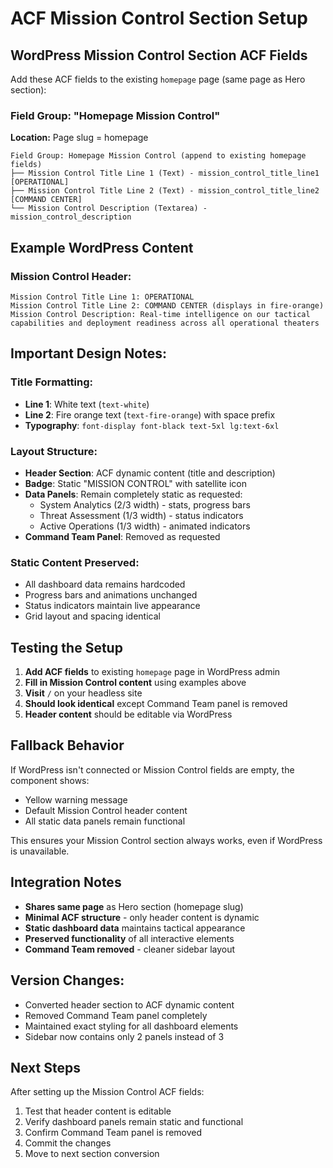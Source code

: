 # ACF Mission Control Section Setup

## WordPress Mission Control Section ACF Fields

Add these ACF fields to the existing `homepage` page (same page as Hero section):

### Field Group: "Homepage Mission Control"
**Location:** Page slug = homepage

```
Field Group: Homepage Mission Control (append to existing homepage fields)
├── Mission Control Title Line 1 (Text) - mission_control_title_line1 [OPERATIONAL]
├── Mission Control Title Line 2 (Text) - mission_control_title_line2 [COMMAND CENTER]
└── Mission Control Description (Textarea) - mission_control_description
```

## Example WordPress Content

### Mission Control Header:
```
Mission Control Title Line 1: OPERATIONAL
Mission Control Title Line 2: COMMAND CENTER (displays in fire-orange)
Mission Control Description: Real-time intelligence on our tactical capabilities and deployment readiness across all operational theaters
```

## Important Design Notes:

### Title Formatting:
- **Line 1**: White text (`text-white`)
- **Line 2**: Fire orange text (`text-fire-orange`) with space prefix
- **Typography**: `font-display font-black text-5xl lg:text-6xl`

### Layout Structure:
- **Header Section**: ACF dynamic content (title and description)
- **Badge**: Static "MISSION CONTROL" with satellite icon
- **Data Panels**: Remain completely static as requested:
  - System Analytics (2/3 width) - stats, progress bars
  - Threat Assessment (1/3 width) - status indicators  
  - Active Operations (1/3 width) - animated indicators
- **Command Team Panel**: Removed as requested

### Static Content Preserved:
- All dashboard data remains hardcoded
- Progress bars and animations unchanged
- Status indicators maintain live appearance
- Grid layout and spacing identical

## Testing the Setup

1. **Add ACF fields** to existing `homepage` page in WordPress admin
2. **Fill in Mission Control content** using examples above
3. **Visit** `/` on your headless site
4. **Should look identical** except Command Team panel is removed
5. **Header content** should be editable via WordPress

## Fallback Behavior

If WordPress isn't connected or Mission Control fields are empty, the component shows:
- Yellow warning message
- Default Mission Control header content
- All static data panels remain functional

This ensures your Mission Control section always works, even if WordPress is unavailable.

## Integration Notes

- **Shares same page** as Hero section (homepage slug)
- **Minimal ACF structure** - only header content is dynamic
- **Static dashboard data** maintains tactical appearance
- **Preserved functionality** of all interactive elements
- **Command Team removed** - cleaner sidebar layout

## Version Changes:
- Converted header section to ACF dynamic content
- Removed Command Team panel completely
- Maintained exact styling for all dashboard elements
- Sidebar now contains only 2 panels instead of 3

## Next Steps

After setting up the Mission Control ACF fields:
1. Test that header content is editable
2. Verify dashboard panels remain static and functional
3. Confirm Command Team panel is removed
4. Commit the changes
5. Move to next section conversion